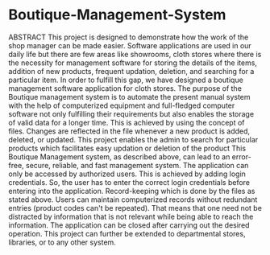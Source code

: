 # Boutique-Management-System
ABSTRACT
This project is designed to demonstrate how the work of the shop manager can be made easier. Software applications are used in our daily life but there are few areas like showrooms, cloth stores where there is the necessity for management software for storing the details of the items, addition of new products, frequent updation, deletion, and searching for a particular item. In order to fulfill this gap, we have designed a boutique management software application for cloth stores. The purpose of the Boutique management system is to automate the present manual system with the help of computerized equipment and full-fledged computer software not only fulfilling their requirements but also enables the storage of valid data for a longer time. This is achieved by using the concept of files. Changes are reflected in the file whenever a new product is added, deleted, or updated. This project enables the admin to search for particular products which facilitates easy updation or deletion of the product This Boutique Management system, as described above, can lead to an error-free, secure, reliable, and fast management system. The application can only be accessed by authorized users. This is achieved by adding login credentials. So, the user has to enter the correct login credentials before entering into the application. Record-keeping which is done by the files as stated above. Users can maintain computerized records without redundant entries (product codes can't be repeated). That means that one need not be distracted by information that is not relevant while being able to reach the information. The application can be closed after carrying out the desired operation. This project can further be extended to departmental stores, libraries, or to any other system.

